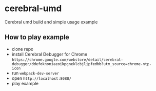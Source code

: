 # cerebral-umd
Cerebral umd build and simple usage example

## How to play example
* clone repo
* install Cerebral Debugger for Chrome `https://chrome.google.com/webstore/detail/cerebral-debugger/ddefoknoniaeoikpgneklcbjlipfedbb?utm_source=chrome-ntp-icon`
* run `webpack-dev-server`
* open `http://localhost:8080/`
* play example
